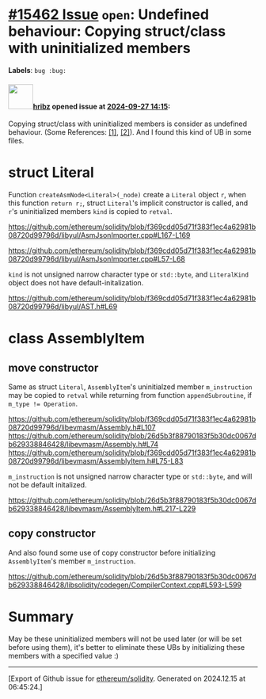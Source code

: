 # [\#15462 Issue](https://github.com/ethereum/solidity/issues/15462) `open`: Undefined behaviour: Copying struct/class with uninitialized members
**Labels**: `bug :bug:`


#### <img src="https://avatars.githubusercontent.com/u/54566841?u=8bac80965917f419326788da623918c66d57590d&v=4" width="50">[hribz](https://github.com/hribz) opened issue at [2024-09-27 14:15](https://github.com/ethereum/solidity/issues/15462):

Copying struct/class with uninitialized members is consider as undefined behaviour. (Some References: [[1]](https://stackoverflow.com/questions/60112841/copying-structs-with-uninitialized-members/), [[2]](https://stackoverflow.com/questions/15231527/is-it-ok-to-copy-uninitialized-data-if-it-will-be-unused-set-later)). 
And I found this kind of UB in some files.

# struct Literal

Function `createAsmNode<Literal>(_node)` create a `Literal` object `r`, when this function `return r;`, struct `Literal`'s implicit constructor is called, and `r`'s uninitialized members `kind` is copied to `retval`.

https://github.com/ethereum/solidity/blob/f369cdd05d71f383f1ec4a62981b08720d99796d/libyul/AsmJsonImporter.cpp#L167-L169

https://github.com/ethereum/solidity/blob/f369cdd05d71f383f1ec4a62981b08720d99796d/libyul/AsmJsonImporter.cpp#L57-L68

`kind` is not unsigned narrow character type or `std::byte`, and `LiteralKind` object does not have default-initalization.

https://github.com/ethereum/solidity/blob/f369cdd05d71f383f1ec4a62981b08720d99796d/libyul/AST.h#L69

# class AssemblyItem
## move constructor

Same as struct `Literal`, `AssemblyItem`'s uninitialzed member `m_instruction` may be copied to `retval` while returning from function `appendSubroutine`, if `m_type != Operation`.

https://github.com/ethereum/solidity/blob/f369cdd05d71f383f1ec4a62981b08720d99796d/libevmasm/Assembly.h#L107
https://github.com/ethereum/solidity/blob/26d5b3f88790183f5b30dc0067db629338846428/libevmasm/Assembly.h#L74
https://github.com/ethereum/solidity/blob/f369cdd05d71f383f1ec4a62981b08720d99796d/libevmasm/AssemblyItem.h#L75-L83

`m_instruction` is not unsigned narrow character type or `std::byte`, and will not be default initalized.

https://github.com/ethereum/solidity/blob/26d5b3f88790183f5b30dc0067db629338846428/libevmasm/AssemblyItem.h#L217-L229

## copy constructor

And also found some use of copy constructor before initializing `AssemblyItem`'s member `m_instruction`.

https://github.com/ethereum/solidity/blob/26d5b3f88790183f5b30dc0067db629338846428/libsolidity/codegen/CompilerContext.cpp#L593-L599

# Summary

May be these uninitialized members will not be used later (or will be set before using them), it's better to eliminate these UBs by initializing these members with a specified value :)




-------------------------------------------------------------------------------



[Export of Github issue for [ethereum/solidity](https://github.com/ethereum/solidity). Generated on 2024.12.15 at 06:45:24.]
